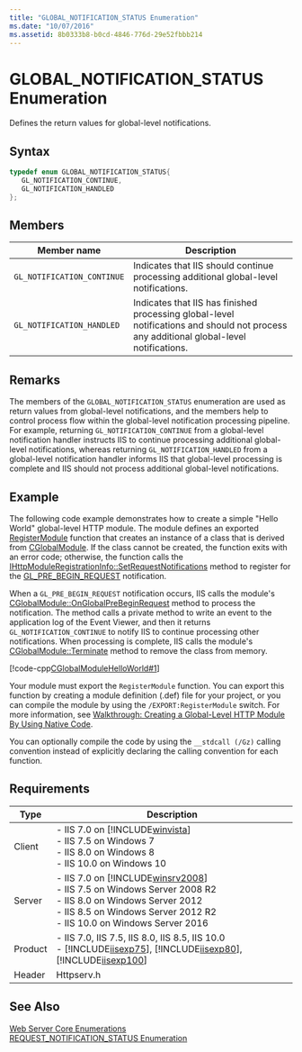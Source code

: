 ```yaml
---
title: "GLOBAL_NOTIFICATION_STATUS Enumeration"
ms.date: "10/07/2016"
ms.assetid: 8b0333b8-b0cd-4846-776d-29e52fbbb214
---
```

# GLOBAL_NOTIFICATION_STATUS Enumeration
Defines the return values for global-level notifications.  
  
## Syntax  
  
```cpp  
typedef enum GLOBAL_NOTIFICATION_STATUS{  
   GL_NOTIFICATION_CONTINUE,  
   GL_NOTIFICATION_HANDLED  
};  
```  
  
## Members  
  
|Member name|Description|  
|-----------------|-----------------|  
|`GL_NOTIFICATION_CONTINUE`|Indicates that IIS should continue processing additional global-level notifications.|  
|`GL_NOTIFICATION_HANDLED`|Indicates that IIS has finished processing global-level notifications and should not process any additional global-level notifications.|  
  
## Remarks  
 The members of the `GLOBAL_NOTIFICATION_STATUS` enumeration are used as return values from global-level notifications, and the members help to control process flow within the global-level notification processing pipeline. For example, returning `GL_NOTIFICATION_CONTINUE` from a global-level notification handler instructs IIS to continue processing additional global-level notifications, whereas returning `GL_NOTIFICATION_HANDLED` from a global-level notification handler informs IIS that global-level processing is complete and IIS should not process additional global-level notifications.  
  
## Example  
 The following code example demonstrates how to create a simple "Hello World" global-level HTTP module. The module defines an exported [RegisterModule](../../web-development-reference/native-code-api-reference/pfn-registermodule-function.md) function that creates an instance of a class that is derived from [CGlobalModule](../../web-development-reference/native-code-api-reference/chttpmodule-class.md). If the class cannot be created, the function exits with an error code; otherwise, the function calls the [IHttpModuleRegistrationInfo::SetRequestNotifications](../../web-development-reference/native-code-api-reference/ihttpmoduleregistrationinfo-setrequestnotifications-method.md) method to register for the [GL_PRE_BEGIN_REQUEST](../../web-development-reference/native-code-api-reference/request-processing-constants.md) notification.  
  
 When a `GL_PRE_BEGIN_REQUEST` notification occurs, IIS calls the module's [CGlobalModule::OnGlobalPreBeginRequest](../../web-development-reference/native-code-api-reference/cglobalmodule-onglobalprebeginrequest-method.md) method to process the notification. The method calls a private method to write an event to the application log of the Event Viewer, and then it returns `GL_NOTIFICATION_CONTINUE` to notify IIS to continue processing other notifications. When processing is complete, IIS calls the module's [CGlobalModule::Terminate](../../web-development-reference/native-code-api-reference/cglobalmodule-terminate-method.md) method to remove the class from memory.  
  
 [!code-cpp[CGlobalModuleHelloWorld#1](../../../samples/snippets/cpp/VS_Snippets_IIS/IIS7/CGlobalModuleHelloWorld/cpp/CGlobalModuleHelloWorld.cpp#1)]  
  
 Your module must export the `RegisterModule` function. You can export this function by creating a module definition (.def) file for your project, or you can compile the module by using the `/EXPORT:RegisterModule` switch. For more information, see [Walkthrough: Creating a Global-Level HTTP Module By Using Native Code](../../web-development-reference/native-code-development-overview/walkthrough-creating-a-global-level-http-module-by-using-native-code.md).  
  
 You can optionally compile the code by using the `__stdcall (/Gz)` calling convention instead of explicitly declaring the calling convention for each function.  
  
## Requirements  
  
|Type|Description|  
|----------|-----------------|  
|Client|-   IIS 7.0 on [!INCLUDE[winvista](../../wmi-provider/includes/winvista-md.md)]<br />-   IIS 7.5 on Windows 7<br />-   IIS 8.0 on Windows 8<br />-   IIS 10.0 on Windows 10|  
|Server|-   IIS 7.0 on [!INCLUDE[winsrv2008](../../wmi-provider/includes/winsrv2008-md.md)]<br />-   IIS 7.5 on Windows Server 2008 R2<br />-   IIS 8.0 on Windows Server 2012<br />-   IIS 8.5 on Windows Server 2012 R2<br />-   IIS 10.0 on Windows Server 2016|  
|Product|-   IIS 7.0, IIS 7.5, IIS 8.0, IIS 8.5, IIS 10.0<br />-   [!INCLUDE[iisexp75](../../web-development-reference/native-code-api-reference/includes/iisexp75-md.md)], [!INCLUDE[iisexp80](../../web-development-reference/native-code-api-reference/includes/iisexp80-md.md)], [!INCLUDE[iisexp100](../../web-development-reference/native-code-api-reference/includes/iisexp100-md.md)]|  
|Header|Httpserv.h|  
  
## See Also  
 [Web Server Core Enumerations](../../web-development-reference/native-code-api-reference/web-server-core-enumerations.md)   
 [REQUEST_NOTIFICATION_STATUS Enumeration](../../web-development-reference/native-code-api-reference/request-notification-status-enumeration.md)